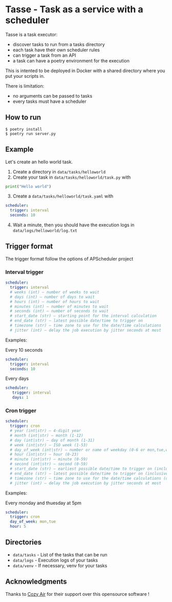 # Tasse - Task as a service with a scheduler

Tasse is a task executor:
- discover tasks to run from a tasks directory
- each task have their own scheduler rules
- can trigger a task from an API
- a task can have a poetry environment for the execution

This is intented to be deployed in Docker with a shared directory where you put your scripts in.

There is limitation:
- no arguments can be passed to tasks
- every tasks must have a scheduler

## How to run

```
$ poetry install
$ poetry run server.py
```

## Example

Let's create an hello world task.
1. Create a directory in `data/tasks/helloworld`
2. Create your task in `data/tasks/helloworld/task.py` with

```python
print("Hello world")
```

3. Create a `data/tasks/helloworld/task.yaml` with

```yaml
scheduler:
  trigger: interval
  seconds: 10
```

4. Wait a minute, then you should have the execution logs in
   `data/logs/helloworld/log.txt`


## Trigger format

The trigger format follow the options of APScheduler project

### Interval trigger

```yaml
scheduler:
  trigger: interval
  # weeks (int) – number of weeks to wait
  # days (int) – number of days to wait
  # hours (int) – number of hours to wait
  # minutes (int) – number of minutes to wait
  # seconds (int) – number of seconds to wait
  # start_date (str) – starting point for the interval calculation
  # end_date (str) – latest possible date/time to trigger on
  # timezone (str) – time zone to use for the date/time calculations
  # jitter (int) – delay the job execution by jitter seconds at most
```

Examples:

Every 10 seconds
```yaml
scheduler:
  trigger: interval
  seconds: 10
```

Every days
```yaml
scheduler:
   trigger: interval
   days: 1
```

### Cron trigger

```yaml
scheduler:
  trigger: cron
  # year (int|str) – 4-digit year
  # month (int|str) – month (1-12)
  # day (int|str) – day of month (1-31)
  # week (int|str) – ISO week (1-53)
  # day_of_week (int|str) – number or name of weekday (0-6 or mon,tue,wed,thu,fri,sat,sun)
  # hour (int|str) – hour (0-23)
  # minute (int|str) – minute (0-59)
  # second (int|str) – second (0-59)
  # start_date (str) – earliest possible date/time to trigger on (inclusive)
  # end_date (str) – latest possible date/time to trigger on (inclusive)
  # timezone (str) – time zone to use for the date/time calculations (defaults to scheduler timezone)
  # jitter (int) – delay the job execution by jitter seconds at most
```

Examples:

Every monday and thuesday at 5pm
```yaml
scheduler:
  trigger: cron
  day_of_week: mon,tue
  hour: 5
```

## Directories

- `data/tasks` - List of the tasks that can be run
- `data/logs` - Execution logs of your tasks
- `data/venv` - If necessary, venv for your tasks

## Acknowledgments

Thanks to [Cozy Air](https://cozyair.fr) for their support over this opensource software !